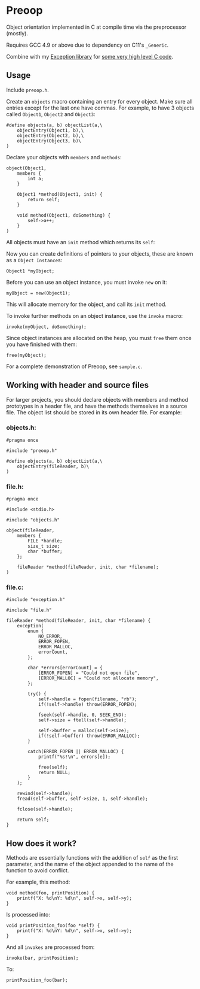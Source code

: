 # Preoop
Object orientation implemented in C at compile time via the preprocessor (mostly).

Requires GCC 4.9 or above due to dependency on C11's `_Generic`.

Combine with my [Exception library](https://github.com/CTurt/Exception) for [some very high level C code](https://gist.github.com/CTurt/b94b5c475f27003886ba).

## Usage
Include `preoop.h`.

Create an `objects` macro containing an entry for every object. Make sure all entries except for the last one have commas. For example, to have 3 objects called `Object1`, `Object2` and `Object3`:

    #define objects(a, b) objectList(a,\
        objectEntry(Object1, b),\
        objectEntry(Object2, b),\
        objectEntry(Object3, b)\
    )

Declare your objects with `members` and `methods`:

    object(Object1,
        members {
            int a;
        }
        
        Object1 *method(Object1, init) {
            return self;
        }
        
        void method(Object1, doSomething) {
            self->a++;
        }
    )

All objects must have an `init` method which returns its `self`:

Now you can create definitions of pointers to your objects, these are known as a `Object Instance`s:

    Object1 *myObject;

Before you can use an object instance, you must invoke `new` on it:

    myObject = new(Object1);

This will allocate memory for the object, and call its `init` method.

To invoke further methods on an object instance, use the `invoke` macro:

    invoke(myObject, doSomething);

Since object instances are allocated on the heap, you must `free` them once you have finished with them:

    free(myObject);

For a complete demonstration of Preoop, see `sample.c`.

## Working with header and source files
For larger projects, you should declare objects with members and method prototypes in a header file, and have the methods themselves in a source file. The object list should be stored in its own header file. For example:

### objects.h:
    #pragma once

    #include "preoop.h"

    #define objects(a, b) objectList(a,\
        objectEntry(fileReader, b)\
    )

### file.h:
    #pragma once

    #include <stdio.h>

    #include "objects.h"

    object(fileReader,
        members {
            FILE *handle;
            size_t size;
            char *buffer;
        };
        
        fileReader *method(fileReader, init, char *filename);
    )

### file.c:
    #include "exception.h"

    #include "file.h"

    fileReader *method(fileReader, init, char *filename) {
        exception(
            enum {
                NO_ERROR,
                ERROR_FOPEN,
                ERROR_MALLOC,
                errorCount,
            };
            
            char *errors[errorCount] = {
                [ERROR_FOPEN] = "Could not open file",
                [ERROR_MALLOC] = "Could not allocate memory",
            };
            
            try() {
                self->handle = fopen(filename, "rb");
                if(!self->handle) throw(ERROR_FOPEN);
                
                fseek(self->handle, 0, SEEK_END);
                self->size = ftell(self->handle);
                
                self->buffer = malloc(self->size);
                if(!self->buffer) throw(ERROR_MALLOC);
            }
            
            catch(ERROR_FOPEN || ERROR_MALLOC) {
                printf("%s!\n", errors[e]);
                
                free(self);
                return NULL;
            }
        );
        
        rewind(self->handle);
        fread(self->buffer, self->size, 1, self->handle);
        
        fclose(self->handle);
        
        return self;
    }

## How does it work?
Methods are essentially functions with the addition of `self` as the first parameter, and the name of the object appended to the name of the function to avoid conflict.

For example, this method:

    void method(foo, printPosition) {
        printf("X: %d\nY: %d\n", self->x, self->y);
    }

Is processed into:

    void printPosition_foo(foo *self) {
        printf("X: %d\nY: %d\n", self->x, self->y);
    }

And all `invokes` are processed from:

    invoke(bar, printPosition);

To:

    printPosition_foo(bar);